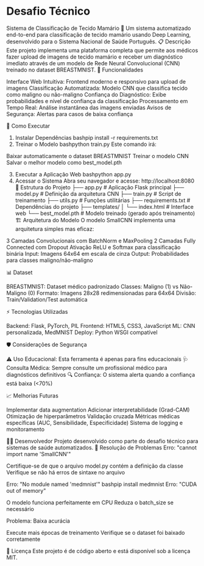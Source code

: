 # Desafio Técnico


Sistema de Classificação de Tecido Mamário 🏥
Um sistema automatizado end-to-end para classificação de tecido mamário usando Deep Learning, desenvolvido para o Sistema Nacional de Saúde Português.
📋 Descrição
Este projeto implementa uma plataforma completa que permite aos médicos fazer upload de imagens de tecido mamário e receber um diagnóstico imediato através de um modelo de Rede Neural Convolucional (CNN) treinado no dataset BREASTMNIST.
🎯 Funcionalidades

Interface Web Intuitiva: Frontend moderno e responsivo para upload de imagens
Classificação Automatizada: Modelo CNN que classifica tecido como maligno ou não-maligno
Confiança do Diagnóstico: Exibe probabilidades e nível de confiança da classificação
Processamento em Tempo Real: Análise instantânea das imagens enviadas
Avisos de Segurança: Alertas para casos de baixa confiança

🚀 Como Executar
1. Instalar Dependências
bashpip install -r requirements.txt
2. Treinar o Modelo
bashpython train.py
Este comando irá:

Baixar automaticamente o dataset BREASTMNIST
Treinar o modelo CNN
Salvar o melhor modelo como best_model.pth

3. Executar a Aplicação Web
bashpython app.py
4. Acessar o Sistema
Abra seu navegador e acesse: http://localhost:8080
📁 Estrutura do Projeto
├── app.py              # Aplicação Flask principal
├── model.py            # Definição da arquitetura CNN
├── train.py            # Script de treinamento
├── utils.py            # Funções utilitárias
├── requirements.txt    # Dependências do projeto
├── templates/
│   └── index.html      # Interface web
└── best_model.pth      # Modelo treinado (gerado após treinamento)
🏗️ Arquitetura do Modelo
O modelo SmallCNN implementa uma arquitetura simples mas eficaz:

3 Camadas Convolucionais com BatchNorm e MaxPooling
2 Camadas Fully Connected com Dropout
Ativação ReLU e Softmax para classificação binária
Input: Imagens 64x64 em escala de cinza
Output: Probabilidades para classes maligno/não-maligno

📊 Dataset

BREASTMNIST: Dataset médico padronizado
Classes: Maligno (1) vs Não-Maligno (0)
Formato: Imagens 28x28 redimensionadas para 64x64
Divisão: Train/Validation/Test automática

⚡ Tecnologias Utilizadas

Backend: Flask, PyTorch, PIL
Frontend: HTML5, CSS3, JavaScript
ML: CNN personalizada, MedMNIST
Deploy: Python WSGI compatível

🛡️ Considerações de Segurança

⚠️ Uso Educacional: Esta ferramenta é apenas para fins educacionais
🩺 Consulta Médica: Sempre consulte um profissional médico para diagnósticos definitivos
🔍 Confiança: O sistema alerta quando a confiança está baixa (<70%)

📈 Melhorias Futuras

 Implementar data augmentation
 Adicionar interpretabilidade (Grad-CAM)
 Otimização de hiperparâmetros
 Validação cruzada
 Métricas médicas específicas (AUC, Sensibilidade, Especificidade)
 Sistema de logging e monitoramento

👨‍💻 Desenvolvedor
Projeto desenvolvido como parte do desafio técnico para sistemas de saúde automatizados.
🔧 Resolução de Problemas
Erro: "cannot import name 'SmallCNN'"

Certifique-se de que o arquivo model.py contém a definição da classe
Verifique se não há erros de sintaxe no arquivo

Erro: "No module named 'medmnist'"
bashpip install medmnist
Erro: "CUDA out of memory"

O modelo funciona perfeitamente em CPU
Reduza o batch_size se necessário

Problema: Baixa acurácia

Execute mais épocas de treinamento
Verifique se o dataset foi baixado corretamente

📝 Licença
Este projeto é de código aberto e está disponível sob a licença MIT.
